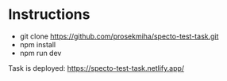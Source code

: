 # Instructions
- git clone https://github.com/prosekmiha/specto-test-task.git
- npm install
- npm run dev

Task is deployed: https://specto-test-task.netlify.app/
 
